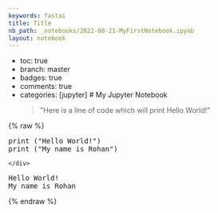```yaml
---
keywords: fastai
title: Title
nb_path: _notebooks/2022-08-21-MyFirstNotebook.ipynb
layout: notebook
---
```


<!--
#################################################
### THIS FILE WAS AUTOGENERATED! DO NOT EDIT! ###
#################################################
# file to edit: _notebooks/2022-08-21-MyFirstNotebook.ipynb
-->

<div class="container" id="notebook-container">
        
<div class="cell border-box-sizing text_cell rendered"><div class="inner_cell">
<div class="text_cell_render border-box-sizing rendered_html">
<ul>
<li>toc: true</li>
<li>branch: master</li>
<li>badges: true</li>
<li>comments: true</li>
<li>categories: [jupyter]
# My Jupyter Notebook<blockquote><p>"Here is a line of code which will print Hello World!"</p>
</blockquote>
</li>
</ul>

</div>
</div>
</div>
    {% raw %}
    
<div class="cell border-box-sizing code_cell rendered">
<div class="input">

<div class="inner_cell">
    <div class="input_area">
<div class=" highlight hl-ipython3"><pre><span></span><span class="nb">print</span> <span class="p">(</span><span class="s2">&quot;Hello World!&quot;</span><span class="p">)</span>
<span class="nb">print</span> <span class="p">(</span><span class="s2">&quot;My name is Rohan&quot;</span><span class="p">)</span>
</pre></div>

    </div>
</div>
</div>

<div class="output_wrapper">
<div class="output">

<div class="output_area">

<div class="output_subarea output_stream output_stdout output_text">
<pre>Hello World!
My name is Rohan
</pre>
</div>
</div>

</div>
</div>

</div>
    {% endraw %}

</div>
 

